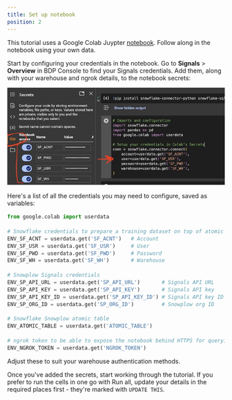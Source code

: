 ```yaml
---
title: Set up notebook
position: 2
---
```


This tutorial uses a Google Colab Juypter [notebook](https://colab.research.google.com/github/snowplow-incubator/signals-notebooks/blob/main/web/web_prospect_scoring_end_to_end.ipynb). Follow along in the notebook using your own data.

Start by configuring your credentials in the notebook. Go to **Signals** > **Overview** in BDP Console to find your Signals credentials. Add them, along with your warehouse and ngrok details, to the notebook secrets:

![](./images/colab_credentials.jpeg)

Here's a list of all the credentials you may need to configure, saved as variables:

```python
from google.colab import userdata

# Snowflake credentials to prepare a training dataset on top of atomic events table
ENV_SF_ACNT = userdata.get('SF_ACNT')   # Account
ENV_SF_USR = userdata.get('SF_USR')     # User
ENV_SF_PWD = userdata.get('SF_PWD')     # Password
ENV_SF_WH = userdata.get('SF_WH')       # Warehouse

# Snowplow Signals credentials
ENV_SP_API_URL = userdata.get('SP_API_URL')       # Signals API URL
ENV_SP_API_KEY = userdata.get('SP_API_KEY')       # Signals API key
ENV_SP_API_KEY_ID = userdata.get('SP_API_KEY_ID') # Signals API key ID
ENV_SP_ORG_ID = userdata.get('SP_ORG_ID')         # Snowplow org ID

# Snowflake Snowplow atomic table
ENV_ATOMIC_TABLE = userdata.get('ATOMIC_TABLE')

# ngrok token to be able to expose the notebook behind HTTPS for querying the API
ENV_NGROK_TOKEN = userdata.get('NGROK_TOKEN')
```

Adjust these to suit your warehouse authentication methods.

Once you've added the secrets, start working through the tutorial. If you prefer to run the cells in one go with Run all, update your details in the required places first - they're marked with `UPDATE THIS`.
